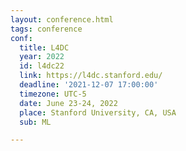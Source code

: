 ```yaml
---
layout: conference.html
tags: conference
conf:
  title: L4DC
  year: 2022
  id: l4dc22
  link: https://l4dc.stanford.edu/
  deadline: '2021-12-07 17:00:00'
  timezone: UTC-5
  date: June 23-24, 2022
  place: Stanford University, CA, USA
  sub: ML

---
```

